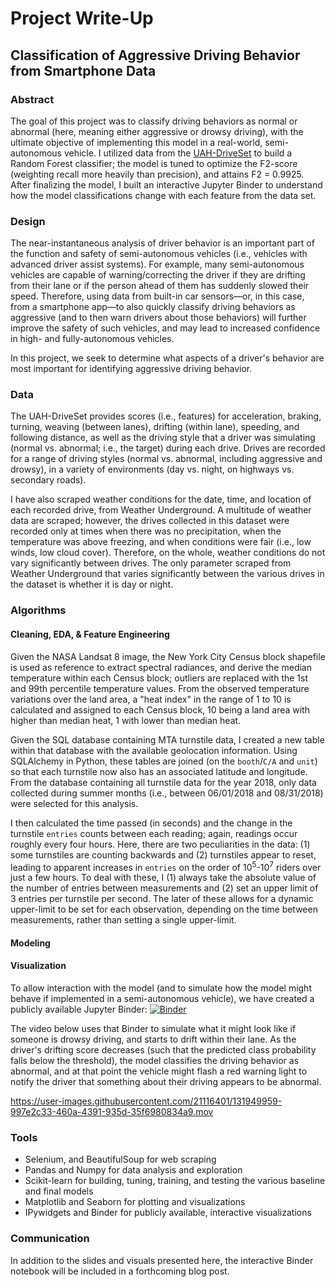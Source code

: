# Project Write-Up
## Classification of Aggressive Driving Behavior from Smartphone Data


### Abstract

The goal of this project was to classify driving behaviors as normal or abnormal (here, meaning either aggressive or drowsy driving), with the ultimate objective of implementing this model in a real-world, semi-autonomous vehicle. I utilized data from the [UAH-DriveSet](http://www.robesafe.uah.es/personal/eduardo.romera/uah-driveset/) to build a Random Forest classifier; the model is tuned to optimize the F2-score (weighting recall more heavily than precision), and attains F2 = 0.9925. After finalizing the model, I built an interactive Jupyter Binder to understand how the model classifications change with each feature from the data set.


### Design

The near-instantaneous analysis of driver behavior is an important part of the function and safety of semi-autonomous vehicles (i.e., vehicles with advanced driver assist systems). For example, many semi-autonomous vehicles are capable of warning/correcting the driver if they are drifting from their lane or if the person ahead of them has suddenly slowed their speed. Therefore, using data from built-in car sensors&mdash;or, in this case, from a smartphone app&mdash;to also quickly classify driving behaviors as aggressive (and to then warn drivers about those behaviors) will further improve the safety of such vehicles, and may lead to increased confidence in high- and fully-autonomous vehicles.

In this project, we seek to determine what aspects of a driver's behavior are most important for identifying aggressive driving behavior.

### Data

The UAH-DriveSet provides scores (i.e., features) for acceleration, braking, turning, weaving (between lanes), drifting (within lane), speeding, and following distance, as well as the driving style that a driver was simulating (normal vs. abnormal; i.e., the target) during each drive. Drives are recorded for a range of driving styles (normal vs. abnormal, including aggressive and drowsy), in a variety of environments (day vs. night, on highways vs. secondary roads).


I have also scraped weather conditions for the date, time, and location of each recorded drive, from Weather Underground. A multitude of weather data are scraped; however, the drives collected in this dataset were recorded only at times when there was no precipitation, when the temperature was above freezing, and when conditions were fair (i.e., low winds, low cloud cover). Therefore, on the whole, weather conditions do not vary significantly between drives. The only parameter scraped from Weather Underground that varies significantly between the various drives in the dataset is whether it is day or night.


### Algorithms

#### Cleaning, EDA, & Feature Engineering
Given the NASA Landsat 8 image, the New York City Census block shapefile is used as reference to extract spectral radiances, and derive the median temperature within each Census block; outliers are replaced with the 1st and 99th percentile temperature values. From the observed temperature variations over the land area, a "heat index" in the range of 1 to 10 is calculated and assigned to each Census block, 10 being a land area with higher than median heat, 1 with lower than median heat.

Given the SQL database containing MTA turnstile data, I created a new table within that database with the available geolocation information. Using SQLAlchemy in Python, these tables are joined (on the `booth`/`C/A` and `unit`) so that each turnstile now also has an associated latitude and longitude. From the database containing all turnstile data for the year 2018, only data collected during summer months (i.e., between 06/01/2018 and 08/31/2018) were selected for this analysis.

I then calculated the time passed (in seconds) and the change in the turnstile `entries` counts between each reading; again, readings occur roughly every four hours. Here, there are two peculiarities in the data: (1) some turnstiles are counting backwards and (2) turnstiles appear to reset, leading to apparent increases in `entries` on the order of 10<sup>5</sup>-10<sup>7</sup> riders over just a few hours. To deal with these, I (1) always take the absolute value of the number of entries between measurements and (2) set an upper limit of 3 entries per turnstile per second. The later of these allows for a dynamic upper-limit to be set for each observation, depending on the time between measurements, rather than setting a single upper-limit.

#### Modeling


#### Visualization
To allow interaction with the model (and to simulate how the model might behave if implemented in a semi-autonomous vehicle), we have created a publicly available Jupyter Binder: [![Binder](https://mybinder.org/badge_logo.svg)](https://mybinder.org/v2/gh/hmlewis-astro/classify_aggressive_driving/HEAD?filepath=final_class_model.ipynb)

The video below uses that Binder to  simulate what it might look like if someone is drowsy driving, and starts to drift within their lane. As the driver's drifting score decreases (such that the predicted class probability falls below the threshold), the model classifies the driving behavior as abnormal, and at that point the vehicle might flash a red warning light to notify the driver that something about their driving appears to be abnormal.

https://user-images.githubusercontent.com/21116401/131949959-997e2c33-460a-4391-935d-35f6980834a9.mov

### Tools
- Selenium, and BeautifulSoup for web scraping
- Pandas and Numpy for data analysis and exploration
- Scikit-learn for building, tuning, training, and testing the various baseline and final models
- Matplotlib and Seaborn for plotting and visualizations
- IPywidgets and Binder for publicly available, interactive visualizations

### Communication

In addition to the slides and visuals presented here, the interactive Binder notebook will be included in a forthcoming blog post.
